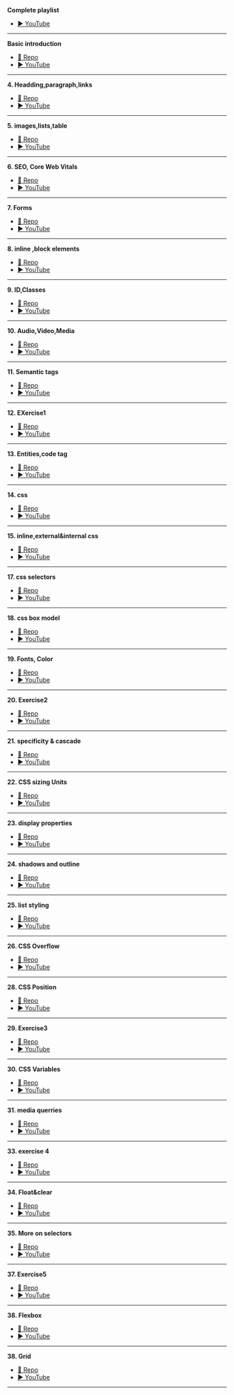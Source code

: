 **Complete playlist**  
- [▶️ YouTube](https://www.youtube.com/playlist?list=PLu0W_9lII9agq5TrH9XLIKQvv0iaF2X3w)  
***

**Basic introduction**  
- [📂 Repo](https://github.com/Vinayak-Chinchakhandi/SWDC/tree/main/basic%20introduction)  
- [▶️ YouTube](https://www.youtube.com/watch?v=BGeDBfCIqas&list=PLu0W_9lII9agq5TrH9XLIKQvv0iaF2X3w&index=3&pp=iAQB)  
***

**4. Headding,paragraph,links**  
- [📂 Repo](https://github.com/Vinayak-Chinchakhandi/SWDC/tree/main/V4%20heading%2Cparagraph%20and%20links)  
- [▶️ YouTube](https://www.youtube.com/watch?v=nXba2-mgn1k&list=PLu0W_9lII9agq5TrH9XLIKQvv0iaF2X3w&index=4&pp=iAQB)  
***

**5. images,lists,table**  
- [📂 Repo](https://github.com/Vinayak-Chinchakhandi/SWDC/tree/main/V5%20images%2Clists%2Ctable)  
- [▶️ YouTube](https://www.youtube.com/watch?v=1BsVhumGlNc&list=PLu0W_9lII9agq5TrH9XLIKQvv0iaF2X3w&index=5&t=627s&pp=iAQB)  
***

**6. SEO, Core Web Vitals**  
- [📂 Repo](https://github.com/Vinayak-Chinchakhandi/SWDC/tree/main/v6%20SEO%2C%20Core%20Web%20Vitals)  
- [▶️ YouTube](https://www.youtube.com/watch?v=CyRlWlaJnTY&list=PLu0W_9lII9agq5TrH9XLIKQvv0iaF2X3w&index=6&pp=iAQB)  
***

**7. Forms**  
- [📂 Repo](https://github.com/Vinayak-Chinchakhandi/SWDC/tree/main/v7%20forms)  
- [▶️ YouTube](https://www.youtube.com/watch?v=tLBlhp0SA_0&list=PLu0W_9lII9agq5TrH9XLIKQvv0iaF2X3w&index=7&pp=iAQB)  
***

**8. inline ,block elements**  
- [📂 Repo](https://github.com/Vinayak-Chinchakhandi/SWDC/tree/main/v8%20inline%20%2Cblock%20elements)  
- [▶️ YouTube](https://www.youtube.com/watch?v=vnnlUCLfn6I&list=PLu0W_9lII9agq5TrH9XLIKQvv0iaF2X3w&index=8&pp=iAQB)  
***

**9. ID,Classes**  
- [📂 Repo](https://github.com/Vinayak-Chinchakhandi/SWDC/tree/main/v9%20ID%2CClasses)  
- [▶️ YouTube](https://www.youtube.com/watch?v=vlAWzsGd-Yk&list=PLu0W_9lII9agq5TrH9XLIKQvv0iaF2X3w&index=9&pp=iAQB)  
***

**10. Audio,Video,Media**  
- [📂 Repo](https://github.com/Vinayak-Chinchakhandi/SWDC/tree/main/v10%20Audio%2CVideo%2CMedia)  
- [▶️ YouTube](https://www.youtube.com/watch?v=XZwBNDGuWGU&list=PLu0W_9lII9agq5TrH9XLIKQvv0iaF2X3w&index=10&pp=iAQB)  
***

**11. Semantic tags**  
- [📂 Repo](https://github.com/Vinayak-Chinchakhandi/SWDC/tree/main/v11%20Semantic%20tags)  
- [▶️ YouTube](https://www.youtube.com/watch?v=fhoDRB53DwY&list=PLu0W_9lII9agq5TrH9XLIKQvv0iaF2X3w&index=11&pp=iAQB)  
***

**12. EXercise1**  
- [📂 Repo](https://github.com/Vinayak-Chinchakhandi/SWDC/tree/main/V12%20EXercise1)  
- [▶️ YouTube](https://www.youtube.com/watch?v=5xFRg_TzlAg&list=PLu0W_9lII9agq5TrH9XLIKQvv0iaF2X3w&index=12&pp=iAQB)  
***

**13. Entities,code tag**  
- [📂 Repo](https://github.com/Vinayak-Chinchakhandi/SWDC/tree/main/v13%20Entities%2Ccode%20tag)  
- [▶️ YouTube](https://www.youtube.com/watch?v=cvsbHZcDx8w&list=PLu0W_9lII9agq5TrH9XLIKQvv0iaF2X3w&index=13&pp=iAQB0gcJCbIJAYcqIYzv)  
***

**14. css**  
- [📂 Repo](https://github.com/Vinayak-Chinchakhandi/SWDC/tree/main/v14%20css)  
- [▶️ YouTube](https://www.youtube.com/watch?v=1dkfuga2_Ps&list=PLu0W_9lII9agq5TrH9XLIKQvv0iaF2X3w&index=14&pp=iAQB)  
***

**15. inline,external&internal css**  
- [📂 Repo](https://github.com/Vinayak-Chinchakhandi/SWDC/tree/main/v15%20inline%2Cexternal%26internal%20css)  
- [▶️ YouTube](https://www.youtube.com/watch?v=-XwZpYIyCEA&list=PLu0W_9lII9agq5TrH9XLIKQvv0iaF2X3w&index=15&pp=iAQB)  
***

**17. css selectors**  
- [📂 Repo](https://github.com/Vinayak-Chinchakhandi/SWDC/tree/main/v17%20css%20selectors)  
- [▶️ YouTube](https://www.youtube.com/watch?v=1cEG1T8beO4&list=PLu0W_9lII9agq5TrH9XLIKQvv0iaF2X3w&index=17&pp=iAQB)  
***

**18. css box model**  
- [📂 Repo](https://github.com/Vinayak-Chinchakhandi/SWDC/tree/main/v18%20css%20box%20model)  
- [▶️ YouTube](https://www.youtube.com/watch?v=Xrxd6cEajhM&list=PLu0W_9lII9agq5TrH9XLIKQvv0iaF2X3w&index=18&pp=iAQB)  
***

**19. Fonts, Color**  
- [📂 Repo](https://github.com/Vinayak-Chinchakhandi/SWDC/tree/main/v19%20Fonts%2C%20Color)  
- [▶️ YouTube](https://www.youtube.com/watch?v=aFicd4-YTfo&list=PLu0W_9lII9agq5TrH9XLIKQvv0iaF2X3w&index=19&pp=iAQB)  
***

**20. Exercise2**  
- [📂 Repo](https://github.com/Vinayak-Chinchakhandi/SWDC/tree/main/v20%20Exercise2)  
- [▶️ YouTube](https://www.youtube.com/watch?v=4aBolpJoutw&list=PLu0W_9lII9agq5TrH9XLIKQvv0iaF2X3w&index=20&pp=iAQB)  
***

**21. specificity & cascade**  
- [📂 Repo](https://github.com/Vinayak-Chinchakhandi/SWDC/tree/main/v21%20specificity%20%26%20cascade)  
- [▶️ YouTube](https://www.youtube.com/watch?v=uTcpbPMZlFE&list=PLu0W_9lII9agq5TrH9XLIKQvv0iaF2X3w&index=21&pp=iAQB)  
***

**22. CSS sizing Units**  
- [📂 Repo](https://github.com/Vinayak-Chinchakhandi/SWDC/tree/main/v22%20CSS%20sizing%20Units)  
- [▶️ YouTube](https://www.youtube.com/watch?v=nkaAJYfRDVk&list=PLu0W_9lII9agq5TrH9XLIKQvv0iaF2X3w&index=22&pp=iAQB)  
***

**23. display properties**  
- [📂 Repo](https://github.com/Vinayak-Chinchakhandi/SWDC/tree/main/v23%20display%20properties)  
- [▶️ YouTube](https://www.youtube.com/watch?v=hRHV5cjEB1w&list=PLu0W_9lII9agq5TrH9XLIKQvv0iaF2X3w&index=23&pp=iAQB)  
***

**24. shadows and outline**  
- [📂 Repo](https://github.com/Vinayak-Chinchakhandi/SWDC/tree/main/v24%20shadows%20and%20outline)  
- [▶️ YouTube](https://www.youtube.com/watch?v=BZJcNU648Tc&list=PLu0W_9lII9agq5TrH9XLIKQvv0iaF2X3w&index=24&pp=iAQB)  
***

**25. list styling**  
- [📂 Repo](https://github.com/Vinayak-Chinchakhandi/SWDC/tree/main/v25%20list%20styling)  
- [▶️ YouTube](https://www.youtube.com/watch?v=ZIofkptpXO8&list=PLu0W_9lII9agq5TrH9XLIKQvv0iaF2X3w&index=25&pp=iAQB)  
***

**26. CSS Overflow**  
- [📂 Repo](https://github.com/Vinayak-Chinchakhandi/SWDC/tree/main/v26%20CSS%20Overflow)  
- [▶️ YouTube](https://www.youtube.com/watch?v=ntlawluDB-c&list=PLu0W_9lII9agq5TrH9XLIKQvv0iaF2X3w&index=26&pp=iAQB)  
***

**28. CSS Position**  
- [📂 Repo](https://github.com/Vinayak-Chinchakhandi/SWDC/tree/main/v28%20CSS%20Position)  
- [▶️ YouTube](https://www.youtube.com/watch?v=cOw6tgH6P20&list=PLu0W_9lII9agq5TrH9XLIKQvv0iaF2X3w&index=28&pp=iAQB)  
***

**29. Exercise3**  
- [📂 Repo](https://github.com/Vinayak-Chinchakhandi/SWDC/tree/main/v29%20Exercise3)  
- [▶️ YouTube](https://www.youtube.com/watch?v=nm3HrrUuz50&list=PLu0W_9lII9agq5TrH9XLIKQvv0iaF2X3w&index=29&pp=iAQB)  
***

**30. CSS Variables**  
- [📂 Repo](https://github.com/Vinayak-Chinchakhandi/SWDC/tree/main/v30%20CSS%20Variables)  
- [▶️ YouTube](https://www.youtube.com/watch?v=ovRU9xHfly4&list=PLu0W_9lII9agq5TrH9XLIKQvv0iaF2X3w&index=30&pp=iAQB0gcJCbIJAYcqIYzv)  
***

**31. media querries**  
- [📂 Repo](https://github.com/Vinayak-Chinchakhandi/SWDC/tree/main/v31%20media%20querries)  
- [▶️ YouTube](https://www.youtube.com/watch?v=eHye3PxH4jU&list=PLu0W_9lII9agq5TrH9XLIKQvv0iaF2X3w&index=31&pp=iAQB)  
***

**33. exercise 4**  
- [📂 Repo](https://github.com/Vinayak-Chinchakhandi/SWDC/tree/main/v33%20exercise%204)  
- [▶️ YouTube](https://www.youtube.com/watch?v=-WN74rN9OPI&list=PLu0W_9lII9agq5TrH9XLIKQvv0iaF2X3w&index=33&pp=iAQB)  
***

**34. Float&clear**  
- [📂 Repo](https://github.com/Vinayak-Chinchakhandi/SWDC/tree/main/v34%20Float%26clear)  
- [▶️ YouTube](https://www.youtube.com/watch?v=6_UoTF7njLM&list=PLu0W_9lII9agq5TrH9XLIKQvv0iaF2X3w&index=34&pp=iAQB)  
***

**35. More on selectors**  
- [📂 Repo](https://github.com/Vinayak-Chinchakhandi/SWDC/tree/main/v35%20More%20on%20selectors)  
- [▶️ YouTube](https://www.youtube.com/watch?v=L8NfSewTfxY&list=PLu0W_9lII9agq5TrH9XLIKQvv0iaF2X3w&index=35&t=5s&pp=iAQB)  
***

**37. Exercise5**  
- [📂 Repo](https://github.com/Vinayak-Chinchakhandi/SWDC/tree/main/v37%20Exercise5)  
- [▶️ YouTube](https://www.youtube.com/watch?v=8Hk4MmO9ZeQ&list=PLu0W_9lII9agq5TrH9XLIKQvv0iaF2X3w&index=37&pp=iAQB0gcJCbIJAYcqIYzv)  
***

**38. Flexbox**  
- [📂 Repo](https://github.com/Vinayak-Chinchakhandi/SWDC/tree/main/v38%20flexbox)  
- [▶️ YouTube](https://www.youtube.com/watch?v=DWk2mndNTHY)  
***

**38. Grid**  
- [📂 Repo](https://github.com/Vinayak-Chinchakhandi/SWDC/tree/main/v39%20Grid)  
- [▶️ YouTube](https://www.youtube.com/watch?v=7AgEjgUtho4)  
***
